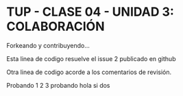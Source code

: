 # TUP - CLASE 04 - UNIDAD 3: COLABORACIÓN

Forkeando y contribuyendo...

Esta linea de codigo resuelve el issue 2 publicado en github

Otra linea de codigo acorde a los comentarios de revisión.

Probando  1 2 3 probando hola si dos